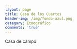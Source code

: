 ```yaml
---
layout: page
title: Casa de los Cuartos
header-img: /img/fondo-azul.png
category: Etnográfico
comments: 'true'
---
```



Casa de campo
